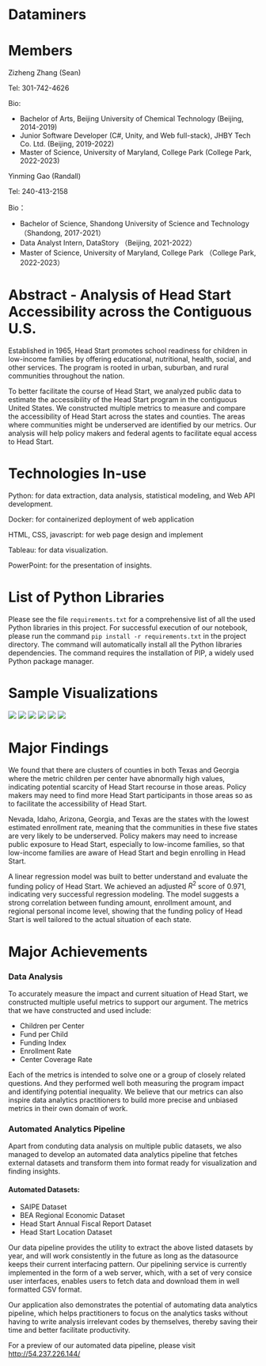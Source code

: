 # Dataminers

# Members
Zizheng  Zhang (Sean)

Tel: 301-742-4626

Bio:
- Bachelor of Arts, Beijing University of Chemical Technology (Beijing, 2014-2019)
- Junior Software Developer (C#, Unity, and Web full-stack), JHBY Tech Co. Ltd. (Beijing, 2019-2022)
- Master of Science, University of Maryland, College Park (College Park, 2022-2023)

Yinming Gao (Randall)

Tel: 240-413-2158

Bio：
- Bachelor of Science, Shandong University of Science and Technology （Shandong, 2017-2021）
- Data Analyst Intern, DataStory （Beijing, 2021-2022）
- Master of Science, University of Maryland, College Park （College Park, 2022-2023）

# Abstract - Analysis of Head Start Accessibility across the Contiguous U.S.
Established in 1965, Head Start promotes school readiness for children in low-income families by offering educational, nutritional, health, social, and other services. The program is rooted in urban, suburban, and rural communities throughout the nation.

To better facilitate the course of Head Start, we analyzed public data to estimate the accessibility of the Head Start program in the contiguous United States. We constructed multiple metrics to measure and compare the accessibility of Head Start across the states and counties. The areas where communities might be underserved are identified by our metrics. Our analysis will help policy makers and federal agents to facilitate equal access to Head Start.

# Technologies In-use
Python: for data extraction, data analysis, statistical modeling, and Web API development.

Docker: for containerized deployment of web application

HTML, CSS, javascript: for web page design and implement

Tableau: for data visualization.

PowerPoint: for the presentation of insights.

# List of Python Libraries
Please see the file `requirements.txt` for a comprehensive list of all the used Python libraries in this project.
For successful execution of our notebook, please run the command `pip install -r requirements.txt` in the project directory. The command will automatically install all the Python libraries dependencies. The command requires the installation of PIP, a widely used Python package manager.


# Sample Visualizations
<img src='sample_visualization/Average Fund per Child in Poverty by State.png'>
<img src='sample_visualization/Boxplot of Children per Center.png'>
<img src='sample_visualization/Coverage of Head Start Center at County Level.png'>
<img src='sample_visualization/Distribution of Children per Center by County.png'>
<img src='sample_visualization/Lowest Enroll Rates by County.png'>
<img src='sample_visualization/Number of Children in Poverty by Counties without Head Start Center.png'>

# Major Findings
We found that there are clusters of counties in both Texas and Georgia where the metric children per center have abnormally high values, indicating potential scarcity of Head Start recourse in those areas. Policy makers may need to find more Head Start participants in those areas so as to facilitate the accessibility of Head Start.

Nevada, Idaho, Arizona, Georgia, and Texas are the states with the lowest estimated enrollment rate, meaning that the communities in these five states are very likely to be underserved. Policy makers may need to increase public exposure to Head Start, especially to low-income families, so that low-income families are aware of Head Start and begin enrolling in Head Start.

A linear regression model was built to better understand and evaluate the funding policy of Head Start. We achieved an adjusted $R^{2}$ score of 0.971, indicating very successful regression modeling. The model suggests a strong correlation between funding amount, enrollment amount, and regional personal income level, showing that the funding policy of Head Start is well tailored to the actual situation of each state.

# Major Achievements
### Data Analysis
To accurately measure the impact and current situation of Head Start, we constructed multiple useful metrics to support our argument. The metrics that we have constructed and used include:
- Children per Center
- Fund per Child
- Funding Index
- Enrollment Rate
- Center Coverage Rate

Each of the metrics is intended to solve one or a group of closely related questions. And they performed well both measuring the program impact and identifying potential inequality. We believe that our metrics can also inspire data analytics practitioners to build more precise and unbiased metrics in their own domain of work.

### Automated Analytics Pipeline
Apart from conduting data analysis on multiple public datasets, we also managed to develop an automated data analytics pipeline that fetches external datasets and transform them into format ready for visualization and finding insights.

#### Automated Datasets:
- SAIPE Dataset
- BEA Regional Economic Dataset
- Head Start Annual Fiscal Report Dataset
- Head Start Location Dataset

Our data pipeline provides the utility to extract the above listed datasets by year, and will work consistently in the future as long as the datasource keeps their current interfacing pattern. Our pipelining service is currently implemented in the form of a web server, which, with a set of very consice user interfaces, enables users to fetch data and download them in well formatted CSV format.

Our application also demonstrates the potential of automating data analytics pipeline, which helps practitioners to focus on the analytics tasks without having to write analysis irrelevant codes by themselves, thereby saving their time and better facilitate productivity.

For a preview of our automated data pipeline, please visit http://54.237.226.144/